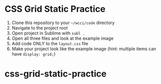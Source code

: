# CSS Grid Static Practice

1. Clone this repository to your `~/wcci/code` directory
1. Navigate to the project root
1. Open project in Sublime with `subl .`
1. Open all three files and look at the example image
1. Add code ONLY to the `layout.css` file
1. Make your project look like the example image (hint: multiple items can have `display: grid;`)
# css-grid-static-practice
